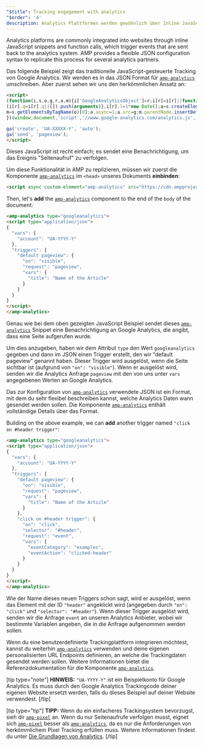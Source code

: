 ```yaml
---
"$title": Tracking engagement with analytics
"$order": '4'
description: Analytics Plattformen werden gewöhnlich über Inline JavaScript Snippets und Funktionsaufrufe in Websites integriert. Diese triggern Ereignisse, die an das Analytics System …
---
```


Analytics platforms are commonly integrated into websites through inline JavaScript snippets and function calls, which trigger events that are sent back to the analytics system. AMP provides a flexible JSON configuration syntax to replicate this process for several analytics partners.

Das folgende Beispiel zeigt das traditionelle JavaScript-gesteuerte Tracking von Google Analytics. Wir werden es in das JSON Format für [`amp-analytics`](../../../../documentation/components/reference/amp-analytics.md) umschreiben. Aber zuerst sehen wir uns den herkömmlichen Ansatz an:

```html
<script>
(function(i,s,o,g,r,a,m){i['GoogleAnalyticsObject']=r;i[r]=i[r]||function(){
(i[r].q=i[r].q||[]).push(arguments)},i[r].l=1*new Date();a=s.createElement(o),
m=s.getElementsByTagName(o)[0];a.async=1;a.src=g;m.parentNode.insertBefore(a,m)
})(window,document,'script','//www.google-analytics.com/analytics.js','ga');

ga('create', 'UA-XXXXX-Y', 'auto');
ga('send', 'pageview');
</script>
```

Dieses JavaScript ist recht einfach; es sendet eine Benachrichtigung, um das Ereignis "Seitenaufruf" zu verfolgen.

Um diese Funktionalität in AMP zu replizieren, müssen wir zuerst die Komponente [`amp-analytics`](../../../../documentation/components/reference/amp-analytics.md) im `<head>` unseres Dokuments **einbinden**:

```html
<script async custom-element="amp-analytics" src="https://cdn.ampproject.org/v0/amp-analytics-0.1.js"></script>
```

Then, let's **add** the [`amp-analytics`](../../../../documentation/components/reference/amp-analytics.md) component to the end of the `body` of the document:

```html
<amp-analytics type="googleanalytics">
<script type="application/json">
{
  "vars": {
    "account": "UA-YYYY-Y"
  },
  "triggers": {
    "default pageview": {
      "on": "visible",
      "request": "pageview",
      "vars": {
        "title": "Name of the Article"
      }
    }
  }
}
</script>
</amp-analytics>
```

Genau wie bei dem oben gezeigten JavaScript Beispiel sendet dieses [`amp-analytics`](../../../../documentation/components/reference/amp-analytics.md) Snippet eine Benachrichtigung an Google Analytics, die angibt, dass eine Seite aufgerufen wurde.

Um dies anzugeben, haben wir dem Attribut `type` den Wert `googleanalytics` gegeben und dann im JSON einen Trigger erstellt, den wir "default pageview" genannt haben. Dieser Trigger wird ausgelöst, wenn die Seite sichtbar ist (aufgrund von `"on": "visible"`). Wenn er ausgelöst wird, senden wir die Analytics Anfrage `pageview` mit den von uns unter `vars` angegebenen Werten an Google Analytics.

Das zur Konfiguration von [`amp-analytics`](../../../../documentation/components/reference/amp-analytics.md) verwendete JSON ist ein Format, mit dem du sehr flexibel beschreiben kannst, welche Analytics Daten wann gesendet werden sollen. Die Komponente [`amp-analytics`](../../../../documentation/components/reference/amp-analytics.md) enthält vollständige Details über das Format.

Building on the above example, we can **add** another trigger named `"click on #header trigger"`:

```html
<amp-analytics type="googleanalytics">
<script type="application/json">
{
  "vars": {
    "account": "UA-YYYY-Y"
  },
  "triggers": {
    "default pageview": {
      "on": "visible",
      "request": "pageview",
      "vars": {
        "title": "Name of the Article"
      }
    },
    "click on #header trigger": {
      "on": "click",
      "selector": "#header",
      "request": "event",
      "vars": {
        "eventCategory": "examples",
        "eventAction": "clicked-header"
      }
    }
  }
}
</script>
</amp-analytics>
```

Wie der Name dieses neuen Triggers schon sagt, wird er ausgelöst, wenn das Element mit der ID `"header"` angeklickt wird (angegeben durch `"on": "click"` und `"selector": "#header"`). Wenn dieser Trigger ausgelöst wird, senden wir die Anfrage `event` an unseren Analytics Anbieter, wobei wir bestimmte Variablen angeben, die in die Anfrage aufgenommen werden sollen.

Wenn du eine benutzerdefinierte Trackingplattform integrieren möchtest, kannst du weiterhin [ ](../../../../documentation/components/reference/amp-analytics.md)[`amp-analytics`](../../../../documentation/components/reference/amp-analytics.md) verwenden und deine eigenen personalisierten URL Endpoints definieren, an welche die Trackingdaten gesendet werden sollen. Weitere Informationen bietet die Referenzdokumentation für die Komponente [`amp-analytics`](../../../../documentation/components/reference/amp-analytics.md).

[tip type="note"] **HINWEIS:**  `"UA-YYYY-Y"` ist ein Beispielkonto für Google Analytics. Es muss durch den Google Analytics Trackingcode deiner eigenen Website ersetzt werden, falls du dieses Beispiel auf deiner Website verwendest. [/tip]

[tip type="tip"] **TIPP:** Wenn du ein einfacheres Trackingsystem bevorzugst, sieh dir [`amp-pixel`](../../../../documentation/components/reference/amp-pixel.md) an. Wenn du nur Seitenaufrufe verfolgen musst, eignet sich [`amp-pixel`](../../../../documentation/components/reference/amp-pixel.md) besser als [`amp-analytics`](../../../../documentation/components/reference/amp-analytics.md), da es nur die Anforderungen von herkömmlichem Pixel Tracking erfüllen muss. Weitere Informationen findest du unter [Die Grundlagen von Analytics](../../../../documentation/guides-and-tutorials/optimize-measure/configure-analytics/analytics_basics.md). [/tip]
